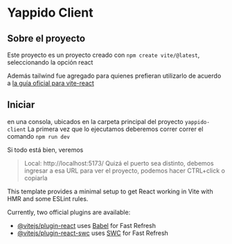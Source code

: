 # Yappido Client

## Sobre el proyecto

Este proyecto es un proyecto creado con `npm create vite/@latest`, seleccionando la opción react

Además tailwind fue agregado para quienes prefieran utilizarlo
de acuerdo a [la guía oficial para vite-react](https://tailwindcss.com/docs/guides/vite)

## Iniciar

en una consola, ubicados en la carpeta principal del proyecto `yappido-client`
La primera vez que lo ejecutamos deberemos correr
correr el comando `npm run dev`

Si todo está bien, veremos

> Local: http://localhost:5173/
> Quizá el puerto sea distinto, debemos ingresar a esa URL para ver el proyecto,
> podemos hacer CTRL+click o copiarla

This template provides a minimal setup to get React working in Vite with HMR and some ESLint rules.

Currently, two official plugins are available:

- [@vitejs/plugin-react](https://github.com/vitejs/vite-plugin-react/blob/main/packages/plugin-react/README.md) uses [Babel](https://babeljs.io/) for Fast Refresh
- [@vitejs/plugin-react-swc](https://github.com/vitejs/vite-plugin-react-swc) uses [SWC](https://swc.rs/) for Fast Refresh
